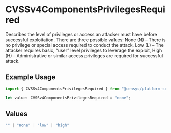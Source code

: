 # CVSSv4ComponentsPrivilegesRequired

Describes the level of privileges or access an attacker must have before successful exploitation. There are three possible values: None (N) – There is no privilege or special access required to conduct the attack, Low (L) – The attacker requires basic, “user” level privileges to leverage the exploit, High (H) – Administrative or similar access privileges are required for successful attack.

## Example Usage

```typescript
import { CVSSv4ComponentsPrivilegesRequired } from "@censys/platform-sdk/models/components";

let value: CVSSv4ComponentsPrivilegesRequired = "none";
```

## Values

```typescript
"" | "none" | "low" | "high"
```